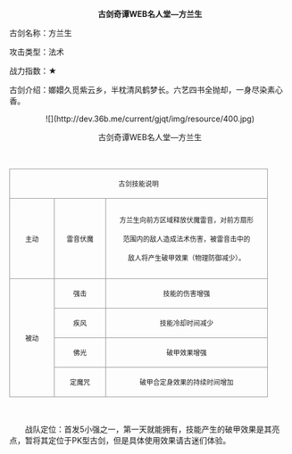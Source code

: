  <p style="TEXT-ALIGN:center"><B>古剑奇谭WEB名人堂—方兰生</B>
 
<P>古剑名称：方兰生</p>
<p>攻击类型：法术</p>
<p>战力指数：★</p>
<p>古剑介绍：嫏嬛久觅紫云乡，半枕清风鹤梦长。六艺四书全抛却，一身尽染素心香。</p>

<p style="TEXT-ALIGN:center">![](http://dev.36b.me/current/gjqt/img/resource/400.jpg)
<p style="TEXT-ALIGN:center">古剑奇谭WEB名人堂—方兰生

<p>&nbsp;</p><table width="454" align="center" uetable="null"><tbody><tr style="height: 46px;"><td width="454" valign="middle" style="padding: 1px; border: 1px solid rgb(150, 150, 150); border-image: none;" colspan="3"><p style="text-align: center;"><span style="font-family: 宋体; font-size: 12px;">古剑技能说明</span></p></td></tr><tr style="height: 144px;"><td width="77" valign="middle" style="border-width: medium 1px 1px; border-style: none solid solid; border-color: currentColor rgb(150, 150, 150) rgb(150, 150, 150); padding: 1px;"><p style="text-align: center;"><span style="font-family: 宋体; font-size: 12px;">主动</span></p></td><td width="89" valign="middle" style="border-width: 1px 1px 1px medium; border-style: solid solid solid none; border-color: rgb(150, 150, 150) rgb(150, 150, 150) rgb(150, 150, 150) currentColor; padding: 1px;"><p style="text-align: center;"><span style="font-family: 宋体; font-size: 12px;">雷音伏魔</span></p></td><td width="287" valign="middle" style="border-width: 1px 1px 1px medium; border-style: solid solid solid none; border-color: rgb(150, 150, 150) rgb(150, 150, 150) rgb(150, 150, 150) currentColor; padding: 1px;"><p style="text-align: center;"><span style="font-family: 宋体; font-size: 12px;">方兰生向前方区域释放伏魔雷音，对前方扇形</span></p><p style="text-align: center;"><span style="font-family: 宋体; font-size: 12px;">范围内的敌人造成法术伤害，被雷音击中的</span></p><p style="text-align: center;"><span style="font-family: 宋体; font-size: 12px;">敌人将产生破甲效果（物理防御减少）。</span></p></td></tr><tr style="height: 49px;"><td width="77" valign="middle" style="border-width: medium 1px 1px; border-style: none solid solid; border-color: currentColor rgb(150, 150, 150) rgb(150, 150, 150); padding: 1px;" rowspan="4"><p style="text-align: center;"><span style="font-family: 宋体; font-size: 12px;">被动</span></p></td><td width="89" valign="middle" style="border-width: medium 1px 1px medium; border-style: none solid solid none; border-color: currentColor rgb(150, 150, 150) rgb(150, 150, 150) currentColor; padding: 1px;"><p style="text-align: center;"><span style="font-family: 宋体; font-size: 12px;">强击</span></p></td><td width="287" valign="middle" style="border-width: medium 1px 1px medium; border-style: none solid solid none; border-color: currentColor rgb(150, 150, 150) rgb(150, 150, 150) currentColor; padding: 1px;"><p style="text-align: center;"><span style="font-family: 宋体; font-size: 12px;">技能的伤害增强</span></p></td></tr><tr style="height: 49px;"><td width="89" valign="middle" style="border-width: medium 1px 1px medium; border-style: none solid solid none; border-color: currentColor rgb(150, 150, 150) rgb(150, 150, 150) currentColor; padding: 1px;"><p style="text-align: center;"><span style="font-family: 宋体; font-size: 12px;">疾风</span></p></td><td width="287" valign="middle" style="border-width: medium 1px 1px medium; border-style: none solid solid none; border-color: currentColor rgb(150, 150, 150) rgb(150, 150, 150) currentColor; padding: 1px;"><p style="text-align: center;"><span style="font-family: 宋体; font-size: 12px;">技能冷却时间减少</span></p></td></tr><tr style="height: 49px;"><td width="89" valign="middle" style="border-width: medium 1px 1px medium; border-style: none solid solid none; border-color: currentColor rgb(150, 150, 150) rgb(150, 150, 150) currentColor; padding: 1px;"><p style="text-align: center;"><span style="font-family: 宋体; font-size: 12px;">佛光</span></p></td><td width="287" valign="middle" style="border-width: medium 1px 1px medium; border-style: none solid solid none; border-color: currentColor rgb(150, 150, 150) rgb(150, 150, 150) currentColor; padding: 1px;"><p style="text-align: center;"><span style="font-family: 宋体; font-size: 12px;">破甲效果增强</span></p></td></tr><tr style="height: 52px;"><td width="89" valign="middle" style="border-width: medium 1px 1px medium; border-style: none solid solid none; border-color: currentColor rgb(150, 150, 150) rgb(150, 150, 150) currentColor; padding: 1px;"><p style="text-align: center;"><span style="font-family: 宋体; font-size: 12px;">定魔咒</span></p></td><td width="287" valign="middle" style="border-width: medium 1px 1px medium; border-style: none solid solid none; border-color: currentColor rgb(150, 150, 150) rgb(150, 150, 150) currentColor; padding: 1px;"><p style="text-align: center;"><span style="font-family: 宋体; font-size: 12px;">破甲合定身效果的持续时间增加</span></p></td></tr></tbody></table><p><br/>

　　战队定位：首发5小强之一，第一天就能拥有，技能产生的破甲效果是其亮点，暂将其定位于PK型古剑，但是具体使用效果请古迷们体验。
